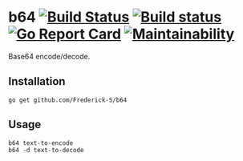 # b64 [![Build Status](https://travis-ci.org/Frederick-S/b64.svg?branch=master)](https://travis-ci.org/Frederick-S/b64) [![Build status](https://ci.appveyor.com/api/projects/status/amrumq2prhekupyl/branch/master?svg=true)](https://ci.appveyor.com/project/Frederick-S/b64/branch/master) [![Go Report Card](https://goreportcard.com/badge/github.com/Frederick-S/b64)](https://goreportcard.com/report/github.com/Frederick-S/b64) [![Maintainability](https://api.codeclimate.com/v1/badges/8cf61d43ab89e5980b20/maintainability)](https://codeclimate.com/github/Frederick-S/b64/maintainability)

Base64 encode/decode.

## Installation
```
go get github.com/Frederick-S/b64
```

## Usage
```
b64 text-to-encode
b64 -d text-to-decode
```
